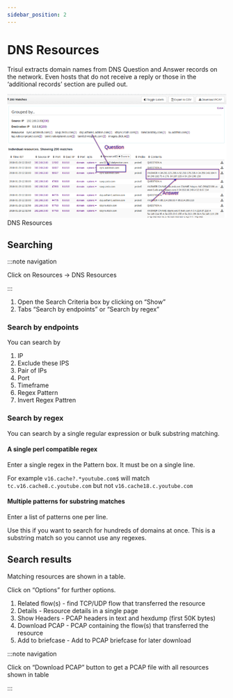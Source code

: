 ```yaml
---
sidebar_position: 2
---
```


# DNS Resources

Trisul extracts domain names from DNS Question and Answer records on the
network. Even hosts that do not receive a reply or those in the
‘additional records’ section are pulled out.

![](images/dns_resources.png)  
DNS Resources

## Searching

:::note navigation

Click on Resources -\> DNS Resources

:::

1. Open the Search Criteria box by clicking on “Show”
2. Tabs “Search by endpoints” or “Search by regex”

### Search by endpoints

You can search by

1. IP
2. Exclude these IPS
3. Pair of IPs
4. Port
5. Timeframe
6. Regex Pattern
7. Invert Regex Pattren

### Search by regex

You can search by a single regular expression or bulk substring
matching.

#### A single perl compatible regex

Enter a single regex in the Pattern box. It must be on a single line.

For example `v16.cache?.*youtube.com$` will match
`tc.v16.cache8.c.youtube.com` but not `v16.cache18.c.youtube.com`

#### Multiple patterns for substring matches

Enter a list of patterns one per line.

Use this if you want to search for hundreds of domains at once. This is
a substring match so you cannot use any regexes.

## Search results

Matching resources are shown in a table.

Click on “Options” for further options.

1. Related flow(s) - find TCP/UDP flow that transferred the resource
2. Details - Resource details in a single page
3. Show Headers - PCAP headers in text and hexdump (first 50K bytes)
4. Download PCAP - PCAP containing the flow(s) that transferred the
   resource
5. Add to briefcase - Add to PCAP briefcase for later download

:::note navigation

Click on “Download PCAP” button to get a PCAP file with all resources
shown in table

:::
